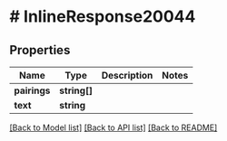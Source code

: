 # # InlineResponse20044

## Properties

Name | Type | Description | Notes
------------ | ------------- | ------------- | -------------
**pairings** | **string[]** |  | 
**text** | **string** |  | 

[[Back to Model list]](../../README.md#documentation-for-models) [[Back to API list]](../../README.md#documentation-for-api-endpoints) [[Back to README]](../../README.md)


